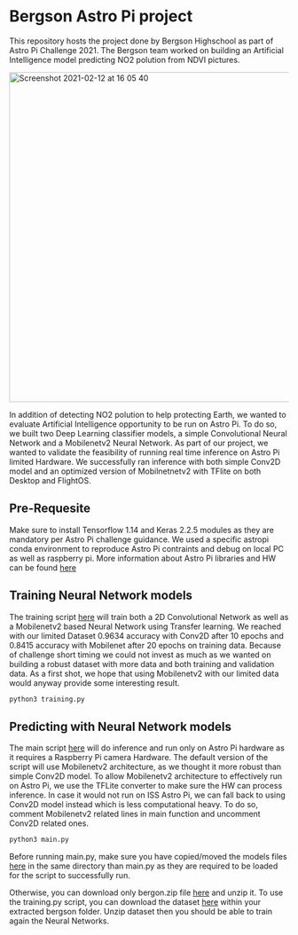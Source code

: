 # Bergson Astro Pi project

This repository hosts the project done by Bergson Highschool as part of Astro Pi Challenge 2021.
The Bergson team worked on building an Artificial Intelligence model predicting NO2 polution from NDVI pictures.

<img width="595" alt="Screenshot 2021-02-12 at 16 05 40" src="https://user-images.githubusercontent.com/8882133/107785033-64bd4600-6d4c-11eb-9976-c3132764dd0d.png">

In addition of detecting NO2 polution to help protecting Earth, we wanted to evaluate Artificial Intelligence opportunity to be run on Astro Pi.
To do so, we built two Deep Learning classifier models, a simple Convolutional Neural Network and a Mobilenetv2 Neural Network.
As part of our project, we wanted to validate the feasibility of running real time inference on Astro Pi limited Hardware.
We successfully ran inference with both simple Conv2D model and an optimized version of Mobilnetnetv2 with TFlite on both Desktop and FlightOS.

## Pre-Requesite
Make sure to install Tensorflow 1.14 and Keras 2.2.5 modules as they are mandatory per Astro Pi challenge guidance.
We used a specific astropi conda environment to reproduce Astro Pi contraints and debug on local PC as well as raspberry pi.
More information about Astro Pi libraries and HW can be found [here](https://projects.raspberrypi.org/en/projects/code-for-your-astro-pi-mission-space-lab-experiment/2)


## Training Neural Network models
The training script [here](https://github.com/cl3m3nt/bergson/blob/master/src/training.py) will train both a 2D Convolutional Network as well as a Mobilenetv2 based Neural Network using Transfer learning.
We reached with our limited Dataset 0.9634 accuracy with Conv2D after 10 epochs  and 0.8415 accuracy with Mobilenet after 20 epochs on training data. Because of challenge short timing we could not invest as much as we wanted on building a robust dataset with more data and both training and validation data. As a first shot, we hope that using Mobilenetv2 with our limited data would anyway provide some interesting result.

```bash
python3 training.py
```

## Predicting with Neural Network models
The main script [here](https://github.com/cl3m3nt/bergson/blob/master/src/main.py) will do inference and run only on Astro Pi hardware as it requires a Raspberry Pi camera Hardware.
The default version of the script will use Mobilenetv2 architecture, as we thought it more robust than simple Conv2D model.
To allow Mobilenetv2 architecture to effectively run on Astro Pi, we use the TFLite converter to make sure the HW can process inference.
In case it would not run on ISS Astro Pi, we can fall back to using Conv2D model instead which is less computational heavy.
To do so, comment Mobilenetv2 related lines in main function and uncomment Conv2D related ones.


```bash
python3 main.py
```

Before running main.py, make sure you have copied/moved the models files [here](https://github.com/cl3m3nt/bergson/tree/master/models) in the same directory than main.py as they are required to be loaded for the script to successfully run.

Otherwise, you can download only bergon.zip file [here](https://github.com/cl3m3nt/bergson/blob/master/bergson.zip) and unzip it.
To use the training.py script, you can download the dataset [here](https://storage.googleapis.com/bergsondataset/dataset.zip) within your extracted bergson folder. Unzip dataset then you should be able to train again the Neural Networks.
